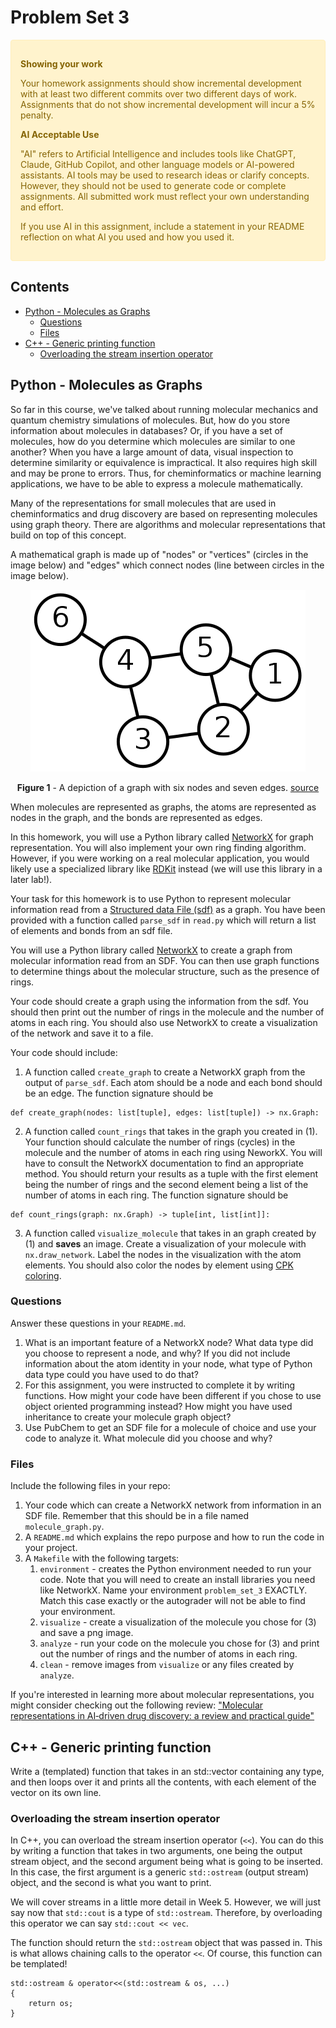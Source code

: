 <!-- omit in toc -->
Problem Set 3
==================

<div style="background-color: #fff3cd; color: #856404; padding: 15px; margin-bottom: 25px; border: 1px solid #ffeeba; border-radius: 4px;">
  
  <strong>Showing your work</strong> 
  <p>
    Your homework assignments should show incremental development with at least two different commits over two different days of work. Assignments that do not show incremental development will incur a 5% penalty.
  </p>

  <strong>AI Acceptable Use</strong>
  <p>
"AI" refers to Artificial Intelligence and includes tools like ChatGPT, Claude, GitHub Copilot, and other language models or AI-powered assistants. AI tools may be used to research ideas or clarify concepts. However, they should not be used to generate code or complete assignments. All submitted work must reflect your own understanding and effort.
</p>
<p>
If you use AI in this assignment, include a statement in your README reflection on what AI you used and how you used it.

</div>

<!-- omit in toc -->
Contents
--------
- [Python - Molecules as Graphs](#python---molecules-as-graphs)
  - [Questions](#questions)
  - [Files](#files)
- [C++ - Generic printing function](#c---generic-printing-function)
  - [Overloading the stream insertion operator](#overloading-the-stream-insertion-operator)

Python - Molecules as Graphs
----------------------------
So far in this course, we've talked about running molecular mechanics and quantum chemistry simulations of molecules.
But, how do you store information about molecules in databases?
Or, if you have a set of molecules, how do you determine which molecules are similar to one another?
When you have a large amount of data, visual inspection to determine similarity or equivalence is impractical. 
It also requires high skill and may be prone to errors.
Thus, for cheminformatics or machine learning applications, we have to be able to express a molecule mathematically.

Many of the representations for small molecules that are used in cheminformatics and drug discovery are based on representing molecules using graph theory. There are algorithms and molecular representations that build on top of this concept. 

A mathematical graph is made up of "nodes" or "vertices" (circles in the image below) and "edges" which connect nodes (line between circles in the image below).

<center>
<img src="./images/graph_wiki.png">

**Figure 1** - A depiction of a graph with six nodes and seven edges. [source](https://en.wikipedia.org/wiki/Graph_theory)
</center>

When molecules are represented as graphs, the atoms are represented as nodes in the graph, and the bonds are represented as edges.

In this homework, you will use a Python library called [NetworkX](https://networkx.org/) for graph representation.
You will also implement your own ring finding algorithm.
However, if you were working on a real molecular application, you would likely use a specialized library like [RDKit](https://www.rdkit.org/) instead (we will use this library in a later lab!).

Your task for this homework is to use Python to represent molecular information read from a [Structured data File (sdf)](https://chem.libretexts.org/Courses/Intercollegiate_Courses/Cheminformatics/02%3A_Representing_Small_Molecules_on_Computers/2.05%3A_Structural_Data_Files) as a graph. You have been provided with a function called `parse_sdf` in `read.py` which will return a list of elements and bonds from an sdf file.

You will use a Python library called [NetworkX](https://networkx.org/) to create a graph from molecular information read from an SDF.
You can then use graph functions to determine things about the molecular structure, such as the presence of rings.

Your code should create a graph using the information from the sdf. 
You should then print out the number of rings in the molecule and the number of atoms in each ring. You should also use NetworkX to create a visualization of the network and save it to a file.

Your code should include:

1. A function called `create_graph` to create a NetworkX graph from the output of `parse_sdf`. Each atom should be a node and each bond should be an edge. The function signature should be
```
def create_graph(nodes: list[tuple], edges: list[tuple]) -> nx.Graph:
```
2. A function called `count_rings` that takes in the graph you created in (1). Your function should calculate the number of rings (cycles) in the molecule and the number of atoms in each ring using NeworkX. You will have to consult the NetworkX documentation to find an appropriate method. You should return your results as a tuple with the first element being the number of rings and the second element being a list of the number of atoms in each ring. The function signature should be
```
def count_rings(graph: nx.Graph) -> tuple[int, list[int]]:
```
3. A function called `visualize_molecule` that takes in an graph created by (1) and **saves** an image. Create a visualization of your molecule with `nx.draw_network`. Label the nodes in the visualization with the atom elements. You should also color the nodes by element using [CPK coloring](https://en.wikipedia.org/wiki/CPK_coloring).

### Questions
Answer these questions in your `README.md`. 

1. What is an important feature of a NetworkX node? What data type did you choose to represent a node, and why? If you did not include information about the atom identity in your node, what type of Python data type could you have used to do that?
2. For this assignment, you were instructed to complete it by writing functions. How might your code have been different if you chose to use object oriented programming instead? How might you have used inheritance to create your molecule graph object?
2. Use PubChem to get an SDF file for a molecule of choice and use your code to analyze it. What molecule did you choose and why?

### Files
Include the following files in your repo:
1. Your code which can create a NetworkX network from information in an SDF file. Remember that this should be in a file named `molecule_graph.py`.
2. A `README.md` which explains the repo purpose and how to run the code in your project.
3. A `Makefile` with the following targets:
   1. `environment` - creates the Python environment needed to run your code. Note that you will need to create an install libraries you need like NetworkX. Name your environment `problem_set_3` EXACTLY. Match this case exactly or the autograder will not be able to find your environment.
   2. `visualize` - create a visualization of the molecule you chose for (3) and save a png image.
   3. `analyze` - run your code on the molecule you chose for (3) and print out the number of rings and the number of atoms in each ring.
   4. `clean` - remove images from `visualize` or any files created by `analyze`.

If you're interested in learning more about molecular representations, you might consider checking out the following review: ["Molecular representations in AI‑driven drug
discovery: a review and practical guide"](https://jcheminf.biomedcentral.com/articles/10.1186/s13321-020-00460-5)

C++ - Generic printing function
-------------------------

Write a (templated) function that takes in an std::vector containing any type, and
then loops over it and prints all the contents, with each element of the vector
on its own line.


### Overloading the stream insertion operator

In C++, you can overload the stream insertion operator (`<<`). You can do
this by writing a function that takes in two arguments, one being the output
stream object, and the second argument being what is going to be inserted. In
this case, the first argument is a generic `std::ostream` (output stream)
object, and the second is what you want to print.

We will cover streams in a little more detail in Week 5. However, we will just
say now that `std::cout` is a type of `std::ostream`. Therefore, by overloading
this operator we can say `std::cout << vec`.

The function should return the `std::ostream` object that was passed in. This
is what allows chaining calls to the operator `<<`. Of course, this function
can be templated!


    std::ostream & operator<<(std::ostream & os, ...)
    {
        return os;
    }



